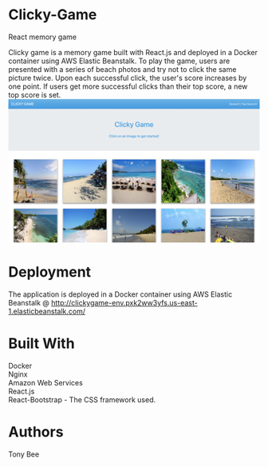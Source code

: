 # Clicky-Game
React memory game

Clicky game is a memory game built with React.js and deployed in a Docker container using AWS Elastic Beanstalk. To play the game, users are presented with a series of beach photos and try not to click the same picture twice. Upon each successful click, the user's score increases by one point. If users get more successful clicks than their top score, a new top score is set.
![Clicky Game](public/clicky_game.png)

# Deployment
The application is deployed in a Docker container using AWS Elastic Beanstalk @ http://clickygame-env.pxk2ww3yfs.us-east-1.elasticbeanstalk.com/

# Built With
Docker <br/>
Nginx <br/>
Amazon Web Services <br/>
React.js <br/>
React-Bootstrap - The CSS framework used. <br/>

# Authors
Tony Bee